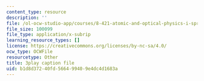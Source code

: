 ```yaml
---
content_type: resource
description: ''
file: /ol-ocw-studio-app/courses/8-421-atomic-and-optical-physics-i-spring-2014/b1d8d37240fd566499409e4dc4d1683a_OIis_b2bSVo.vtt
file_size: 100099
file_type: application/x-subrip
learning_resource_types: []
license: https://creativecommons.org/licenses/by-nc-sa/4.0/
ocw_type: OCWFile
resourcetype: Other
title: 3play caption file
uid: b1d8d372-40fd-5664-9940-9e4dc4d1683a
---
```

